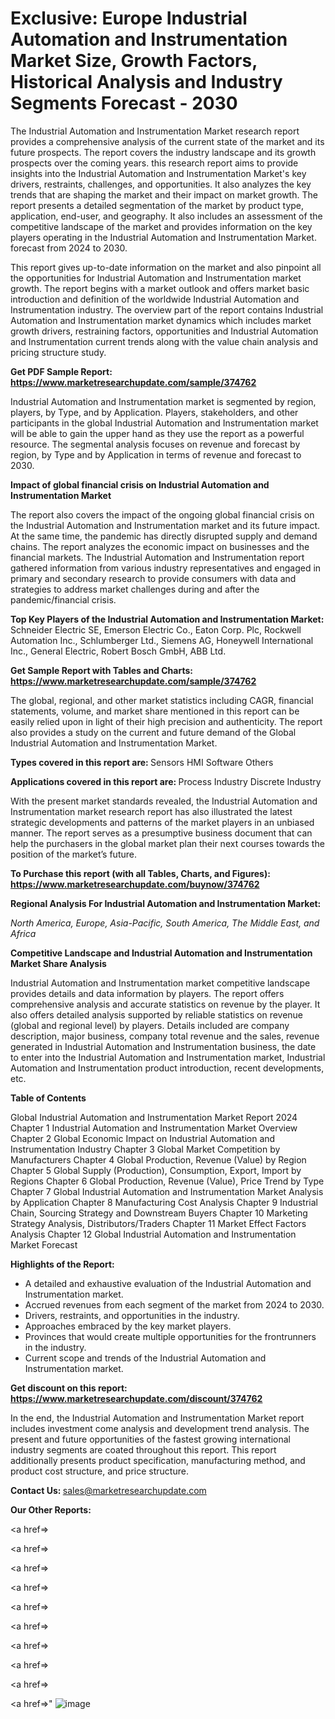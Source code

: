 # Exclusive: Europe Industrial Automation and Instrumentation Market Size, Growth Factors, Historical Analysis and Industry Segments Forecast - 2030

The Industrial Automation and Instrumentation Market research report provides a comprehensive analysis of the current state of the market and its future prospects. The report covers the industry landscape and its growth prospects over the coming years. this research report aims to provide insights into the Industrial Automation and Instrumentation Market's key drivers, restraints, challenges, and opportunities. It also analyzes the key trends that are shaping the market and their impact on market growth. The report presents a detailed segmentation of the market by product type, application, end-user, and geography. It also includes an assessment of the competitive landscape of the market and provides information on the key players operating in the Industrial Automation and Instrumentation Market. forecast from 2024 to 2030.

This report gives up-to-date information on the market and also pinpoint all the opportunities for Industrial Automation and Instrumentation market growth. The report begins with a market outlook and offers market basic introduction and definition of the worldwide Industrial Automation and Instrumentation industry. The overview part of the report contains Industrial Automation and Instrumentation market dynamics which includes market growth drivers, restraining factors, opportunities and Industrial Automation and Instrumentation current trends along with the value chain analysis and pricing structure study.

<strong><b>Get PDF Sample Report: <a href=https://www.marketresearchupdate.com/sample/374762>https://www.marketresearchupdate.com/sample/374762</a></b></strong>

Industrial Automation and Instrumentation market is segmented by region, players, by Type, and by Application. Players, stakeholders, and other participants in the global Industrial Automation and Instrumentation market will be able to gain the upper hand as they use the report as a powerful resource. The segmental analysis focuses on revenue and forecast by region, by Type and by Application in terms of revenue and forecast to 2030.

<strong><b>Impact of global financial crisis on Industrial Automation and Instrumentation Market</b></strong>

The report also covers the impact of the ongoing global financial crisis on the Industrial Automation and Instrumentation market and its future impact. At the same time, the pandemic has directly disrupted supply and demand chains. The report analyzes the economic impact on businesses and the financial markets. The Industrial Automation and Instrumentation report gathered information from various industry representatives and engaged in primary and secondary research to provide consumers with data and strategies to address market challenges during and after the pandemic/financial crisis.

<strong><b>Top Key Players of the Industrial Automation and Instrumentation Market:
</b></strong>Schneider Electric SE, Emerson Electric Co., Eaton Corp. Plc, Rockwell Automation Inc., Schlumberger Ltd., Siemens AG, Honeywell International Inc., General Electric, Robert Bosch GmbH, ABB Ltd.<strong><b>
</b></strong>

<strong><b>Get Sample Report with Tables and Charts: <a href=https://www.marketresearchupdate.com/sample/374762>https://www.marketresearchupdate.com/sample/374762</a></b></strong>

The global, regional, and other market statistics including CAGR, financial statements, volume, and market share mentioned in this report can be easily relied upon in light of their high precision and authenticity. The report also provides a study on the current and future demand of the Global Industrial Automation and Instrumentation Market.

<strong><b>Types covered in this report are:
</b></strong>Sensors
HMI
Software
Others<strong><b>
</b></strong>

<strong><b>Applications covered in this report are:
</b></strong>Process Industry
Discrete Industry<strong><b>
</b></strong>

With the present market standards revealed, the Industrial Automation and Instrumentation market research report has also illustrated the latest strategic developments and patterns of the market players in an unbiased manner. The report serves as a presumptive business document that can help the purchasers in the global market plan their next courses towards the position of the market’s future.

<strong><b>To Purchase this report (with all Tables, Charts, and Figures): <a href=https://www.marketresearchupdate.com/buynow/374762>https://www.marketresearchupdate.com/buynow/374762</a></b></strong>

<strong><b>Regional Analysis For Industrial Automation and Instrumentation Market:</b></strong>

<em><i>North America, Europe, Asia-Pacific, South America, The Middle East, and Africa</i></em>

<strong><b>Competitive Landscape and Industrial Automation and Instrumentation Market Share Analysis</b></strong>

Industrial Automation and Instrumentation market competitive landscape provides details and data information by players. The report offers comprehensive analysis and accurate statistics on revenue by the player. It also offers detailed analysis supported by reliable statistics on revenue (global and regional level) by players. Details included are company description, major business, company total revenue and the sales, revenue generated in Industrial Automation and Instrumentation business, the date to enter into the Industrial Automation and Instrumentation market, Industrial Automation and Instrumentation product introduction, recent developments, etc.

<strong><b>Table of Contents</b></strong>

Global Industrial Automation and Instrumentation Market Report 2024
Chapter 1 Industrial Automation and Instrumentation Market Overview
Chapter 2 Global Economic Impact on Industrial Automation and Instrumentation Industry
Chapter 3 Global Market Competition by Manufacturers
Chapter 4 Global Production, Revenue (Value) by Region
Chapter 5 Global Supply (Production), Consumption, Export, Import by Regions
Chapter 6 Global Production, Revenue (Value), Price Trend by Type
Chapter 7 Global Industrial Automation and Instrumentation Market Analysis by Application
Chapter 8 Manufacturing Cost Analysis
Chapter 9 Industrial Chain, Sourcing Strategy and Downstream Buyers
Chapter 10 Marketing Strategy Analysis, Distributors/Traders
Chapter 11 Market Effect Factors Analysis
Chapter 12 Global Industrial Automation and Instrumentation Market Forecast

<strong><b>Highlights of the Report:</b></strong>

- A detailed and exhaustive evaluation of the Industrial Automation and Instrumentation market.
- Accrued revenues from each segment of the market from 2024 to 2030.
- Drivers, restraints, and opportunities in the industry.
- Approaches embraced by the key market players.
- Provinces that would create multiple opportunities for the frontrunners in the industry.
- Current scope and trends of the Industrial Automation and Instrumentation market.

<strong><b>Get discount on this report: <a href=https://www.marketresearchupdate.com/discount/374762>https://www.marketresearchupdate.com/discount/374762</a></b></strong>

In the end, the Industrial Automation and Instrumentation Market report includes investment come analysis and development trend analysis. The present and future opportunities of the fastest growing international industry segments are coated throughout this report. This report additionally presents product specification, manufacturing method, and product cost structure, and price structure.

<strong><b>Contact Us:
</b></strong>sales@marketresearchupdate.com

<strong>Our Other Reports:</strong>

<a href=></a>

<a href=></a>

<a href=></a>

<a href=></a>

<a href=></a>

<a href=></a>

<a href=></a>

<a href=></a>

<a href=></a>

<a href=></a>"
![image](https://github.com/Gayatrikarjule/Market-Analysis-360/assets/97346546/334b74bb-efff-45b7-9754-020775f30288)
